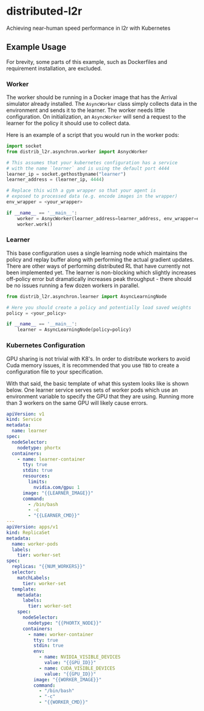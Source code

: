 # distributed-l2r
Achieving near-human speed performance in l2r with Kubernetes


## Example Usage

For brevity, some parts of this example, such as Dockerfiles and requirement installation, are excluded.

### Worker

The worker should be running in a Docker image that has the Arrival simulator already installed. The `AsyncWorker` class simply collects data in the environment and sends it to the learner. The worker needs little configuration. On initialization, an `AsyncWorker` will send a request to the learner for the policy it should use to collect data.

Here is an example of a script that you would run in the worker pods:

```python
import socket
from distrib_l2r.asynchron.worker import AsnycWorker

# This assumes that your kubernetes configuration has a service
# with the name `learner` and is using the default port 4444
learner_ip = socket.gethostbyname("learner")
learner_address = (learner_ip, 4444)

# Replace this with a gym wrapper so that your agent is
# exposed to processed data (e.g. encode images in the wrapper)
env_wrapper = <your_wrapper> 

if __name__ == '__main__':
	worker = AsnycWorker(learner_address=learner_address, env_wrapper=env_wrapper)
	worker.work()
```

### Learner

This base configuration uses a single learning node which maintains the policy and replay buffer along with performing the actual gradient updates. There are other ways of performing distributed RL that have currently not been implemented yet. The learner is non-blocking which slightly increases off-policy error but dramatically increases peak throughput - there should be no issues running a few dozen workers in parallel.

```python
from distrib_l2r.asynchron.learner import AsyncLearningNode

# Here you should create a policy and potentially load saved weights
policy = <your_policy>

if __name__ == '__main__':
	learner = AsyncLearningNode(policy=policy)
```

### Kubernetes Configuration

GPU sharing is not trivial with K8's. In order to distribute workers to avoid Cuda memory issues, it is recommended that you use `TBD` to create a configuration file to your specification.

With that said, the basic template of what this system looks like is shown below. One learner service serves sets of worker pods which use an environment variable to specify the GPU that they are using. Running more than 3 workers on the same GPU will likely cause errors.

```yaml
apiVersion: v1
kind: Service
metadata:
  name: learner
spec:
  nodeSelector:
    nodetype: phortx
  containers:
    - name: learner-container
      tty: true
      stdin: true
      resources:
        limits:
          nvidia.com/gpu: 1
      image: "{{LEARNER_IMAGE}}"
      command:
        - /bin/bash
        - -c
        - "{{LEARNER_CMD}}"
---
apiVersion: apps/v1
kind: ReplicaSet
metadata:
  name: worker-pods
  labels:
    tier: worker-set
spec:
  replicas: "{{NUM_WORKERS}}"
  selector:
    matchLabels:
      tier: worker-set
  template:
    metadata:
      labels:
        tier: worker-set
    spec:
      nodeSelector:
        nodetype: "{{PHORTX_NODE}}"
      containers:
        - name: worker-container
          tty: true
          stdin: true
          env:
            - name: NVIDIA_VISIBLE_DEVICES
              value: "{{GPU_ID}}"
            - name: CUDA_VISIBLE_DEVICES
              value: "{{GPU_ID}}"
          image: "{{WORKER_IMAGE}}"
          command:
            - "/bin/bash"
            - "-c"
            - "{{WORKER_CMD}}"
```
